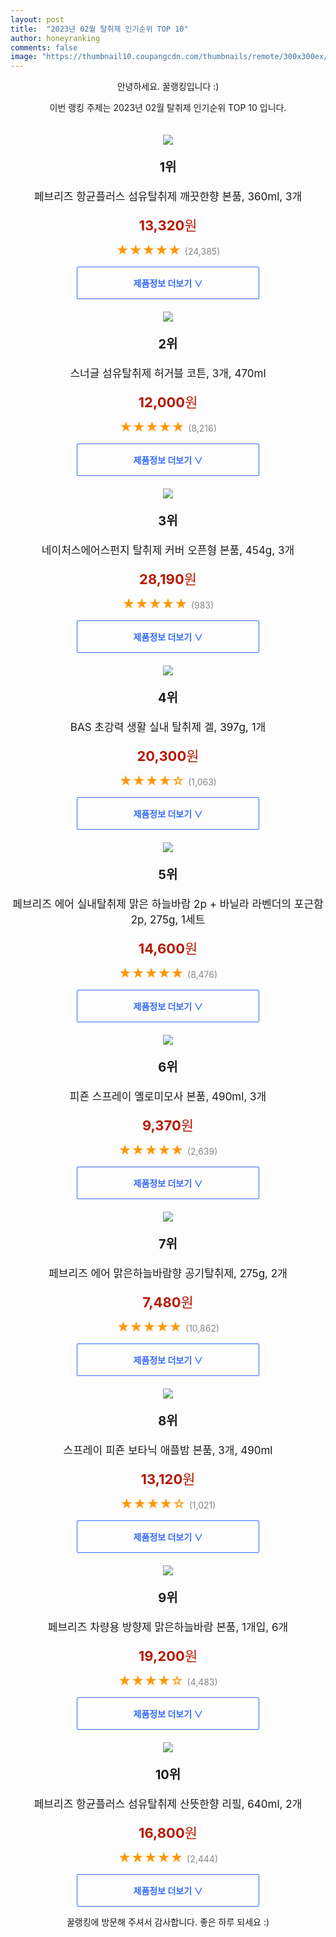 ```yaml
---
layout: post
title:  "2023년 02월 탈취제 인기순위 TOP 10"
author: honeyranking
comments: false
image: "https://thumbnail10.coupangcdn.com/thumbnails/remote/300x300ex/image/retail/images/8583064911353268-f6a582eb-2825-47a8-8c89-7cf3ebbf220d.jpg"
---
```

<p style="text-align: center;">안녕하세요. 꿀랭킹입니다 :)</p>
<p style="text-align: center;">이번 랭킹 주제는 2023년 02월 탈취제 인기순위 TOP 10 입니다.</p><center><img src="https://thumbnail10.coupangcdn.com/thumbnails/remote/300x300ex/image/retail/images/8583064911353268-f6a582eb-2825-47a8-8c89-7cf3ebbf220d.jpg" style="margin-top:20px" /></center><p style="text-align: center; font-size: 20px"><b>1위</b></p><p style="text-align: center; font-size: 17px">페브리즈 항균플러스 섬유탈취제 깨끗한향 본품, 360ml, 3개</p><p style="text-align: center;"><span style="color: #b61800; font-size: 22px;"><b>13,320</b>원</span></p><p style="text-align: center;"><span style="color: #ff9600; font-size: 20px;">★★★★★ </span><span style="color: #878787;">(24,385)</span></p><center><a href="https://link.coupang.com/a/QkIxw"><div style="font-size: 14px; display: inline-block; padding: 15px 90px; color: #346aff; border-radius: 2px; border: 1px solid #346aff; cursor: pointer;"><b>제품정보 더보기 &or;</b></div></a></center><center><img src="https://thumbnail8.coupangcdn.com/thumbnails/remote/300x300ex/image/retail/images/2007197383774486-c1958eae-2fe3-46d3-9be4-18801c38d2a8.jpg" style="margin-top:20px" /></center><p style="text-align: center; font-size: 20px"><b>2위</b></p><p style="text-align: center; font-size: 17px">스너글 섬유탈취제 허거블 코튼, 3개, 470ml</p><p style="text-align: center;"><span style="color: #b61800; font-size: 22px;"><b>12,000</b>원</span></p><p style="text-align: center;"><span style="color: #ff9600; font-size: 20px;">★★★★★ </span><span style="color: #878787;">(8,216)</span></p><center><a href="https://link.coupang.com/a/QkIxz"><div style="font-size: 14px; display: inline-block; padding: 15px 90px; color: #346aff; border-radius: 2px; border: 1px solid #346aff; cursor: pointer;"><b>제품정보 더보기 &or;</b></div></a></center><center><img src="https://thumbnail6.coupangcdn.com/thumbnails/remote/300x300ex/image/retail/images/323279092191398-361bd738-f7f2-404e-abd5-626e292417e1.jpg" style="margin-top:20px" /></center><p style="text-align: center; font-size: 20px"><b>3위</b></p><p style="text-align: center; font-size: 17px">네이처스에어스펀지 탈취제 커버 오픈형 본품, 454g, 3개</p><p style="text-align: center;"><span style="color: #b61800; font-size: 22px;"><b>28,190</b>원</span></p><p style="text-align: center;"><span style="color: #ff9600; font-size: 20px;">★★★★★ </span><span style="color: #878787;">(983)</span></p><center><a href="https://link.coupang.com/a/QkIxC"><div style="font-size: 14px; display: inline-block; padding: 15px 90px; color: #346aff; border-radius: 2px; border: 1px solid #346aff; cursor: pointer;"><b>제품정보 더보기 &or;</b></div></a></center><center><img src="https://thumbnail7.coupangcdn.com/thumbnails/remote/300x300ex/image/retail/images/1218491444802133-b6c5d338-45ac-4fa3-8ee3-0c0a0eb2fcf3.jpg" style="margin-top:20px" /></center><p style="text-align: center; font-size: 20px"><b>4위</b></p><p style="text-align: center; font-size: 17px">BAS 초강력 생활 실내 탈취제 겔, 397g, 1개</p><p style="text-align: center;"><span style="color: #b61800; font-size: 22px;"><b>20,300</b>원</span></p><p style="text-align: center;"><span style="color: #ff9600; font-size: 20px;">★★★★☆ </span><span style="color: #878787;">(1,063)</span></p><center><a href="https://www.coupang.com/vp/products/6216988541?itemId=10082071330&q=%ED%83%88%EC%B7%A8%EC%A0%9C&sourceType=search&searchId=6baf7e48c7f1441aab3d7604e52c9c3f"><div style="font-size: 14px; display: inline-block; padding: 15px 90px; color: #346aff; border-radius: 2px; border: 1px solid #346aff; cursor: pointer;"><b>제품정보 더보기 &or;</b></div></a></center><center><img src="https://thumbnail7.coupangcdn.com/thumbnails/remote/300x300ex/image/retail/images/19708857165050-ba3f20a5-9148-43f5-b273-8b5064746147.jpg" style="margin-top:20px" /></center><p style="text-align: center; font-size: 20px"><b>5위</b></p><p style="text-align: center; font-size: 17px">페브리즈 에어 실내탈취제 맑은 하늘바람 2p + 바닐라 라벤더의 포근함 2p, 275g, 1세트</p><p style="text-align: center;"><span style="color: #b61800; font-size: 22px;"><b>14,600</b>원</span></p><p style="text-align: center;"><span style="color: #ff9600; font-size: 20px;">★★★★★ </span><span style="color: #878787;">(8,476)</span></p><center><a href="https://link.coupang.com/a/QkIxD"><div style="font-size: 14px; display: inline-block; padding: 15px 90px; color: #346aff; border-radius: 2px; border: 1px solid #346aff; cursor: pointer;"><b>제품정보 더보기 &or;</b></div></a></center><center><img src="https://thumbnail10.coupangcdn.com/thumbnails/remote/300x300ex/image/retail/images/708441093387766-54a28f1f-d49a-4177-a60d-ce5aae4c432e.png" style="margin-top:20px" /></center><p style="text-align: center; font-size: 20px"><b>6위</b></p><p style="text-align: center; font-size: 17px">피죤 스프레이 옐로미모사 본품, 490ml, 3개</p><p style="text-align: center;"><span style="color: #b61800; font-size: 22px;"><b>9,370</b>원</span></p><p style="text-align: center;"><span style="color: #ff9600; font-size: 20px;">★★★★★ </span><span style="color: #878787;">(2,639)</span></p><center><a href="https://link.coupang.com/a/QkIxE"><div style="font-size: 14px; display: inline-block; padding: 15px 90px; color: #346aff; border-radius: 2px; border: 1px solid #346aff; cursor: pointer;"><b>제품정보 더보기 &or;</b></div></a></center><center><img src="https://thumbnail10.coupangcdn.com/thumbnails/remote/300x300ex/image/retail/images/1248493594572571-d49c53b4-c0cc-4e2d-b896-f211aed40200.jpg" style="margin-top:20px" /></center><p style="text-align: center; font-size: 20px"><b>7위</b></p><p style="text-align: center; font-size: 17px">페브리즈 에어 맑은하늘바람향 공기탈취제, 275g, 2개</p><p style="text-align: center;"><span style="color: #b61800; font-size: 22px;"><b>7,480</b>원</span></p><p style="text-align: center;"><span style="color: #ff9600; font-size: 20px;">★★★★★ </span><span style="color: #878787;">(10,862)</span></p><center><a href="https://link.coupang.com/a/QkIxG"><div style="font-size: 14px; display: inline-block; padding: 15px 90px; color: #346aff; border-radius: 2px; border: 1px solid #346aff; cursor: pointer;"><b>제품정보 더보기 &or;</b></div></a></center><center><img src="https://thumbnail7.coupangcdn.com/thumbnails/remote/300x300ex/image/rs_quotation_api/qmx7pmll/d5ee30a6a18e474c88a5a028556362d4.jpg" style="margin-top:20px" /></center><p style="text-align: center; font-size: 20px"><b>8위</b></p><p style="text-align: center; font-size: 17px">스프레이 피죤 보타닉 애플밤 본품, 3개, 490ml</p><p style="text-align: center;"><span style="color: #b61800; font-size: 22px;"><b>13,120</b>원</span></p><p style="text-align: center;"><span style="color: #ff9600; font-size: 20px;">★★★★☆ </span><span style="color: #878787;">(1,021)</span></p><center><a href="https://link.coupang.com/a/QkIxH"><div style="font-size: 14px; display: inline-block; padding: 15px 90px; color: #346aff; border-radius: 2px; border: 1px solid #346aff; cursor: pointer;"><b>제품정보 더보기 &or;</b></div></a></center><center><img src="https://thumbnail10.coupangcdn.com/thumbnails/remote/300x300ex/image/retail/images/707574559305527-2329666e-c125-43b2-943c-73f2055944ef.jpg" style="margin-top:20px" /></center><p style="text-align: center; font-size: 20px"><b>9위</b></p><p style="text-align: center; font-size: 17px">페브리즈 차량용 방향제 맑은하늘바람 본품, 1개입, 6개</p><p style="text-align: center;"><span style="color: #b61800; font-size: 22px;"><b>19,200</b>원</span></p><p style="text-align: center;"><span style="color: #ff9600; font-size: 20px;">★★★★☆ </span><span style="color: #878787;">(4,483)</span></p><center><a href="https://link.coupang.com/a/QkIxI"><div style="font-size: 14px; display: inline-block; padding: 15px 90px; color: #346aff; border-radius: 2px; border: 1px solid #346aff; cursor: pointer;"><b>제품정보 더보기 &or;</b></div></a></center><center><img src="https://thumbnail7.coupangcdn.com/thumbnails/remote/300x300ex/image/retail/images/2529325713975644-99839514-e8fa-4f8d-8584-3c50f10ee1fb.jpg" style="margin-top:20px" /></center><p style="text-align: center; font-size: 20px"><b>10위</b></p><p style="text-align: center; font-size: 17px">페브리즈 항균플러스 섬유탈취제 산뜻한향 리필, 640ml, 2개</p><p style="text-align: center;"><span style="color: #b61800; font-size: 22px;"><b>16,800</b>원</span></p><p style="text-align: center;"><span style="color: #ff9600; font-size: 20px;">★★★★★ </span><span style="color: #878787;">(2,444)</span></p><center><a href="https://link.coupang.com/a/QkIxJ"><div style="font-size: 14px; display: inline-block; padding: 15px 90px; color: #346aff; border-radius: 2px; border: 1px solid #346aff; cursor: pointer;"><b>제품정보 더보기 &or;</b></div></a></center><p style="text-align: center;">꿀랭킹에 방문해 주셔서 감사합니다. 좋은 하루 되세요 :)</p>